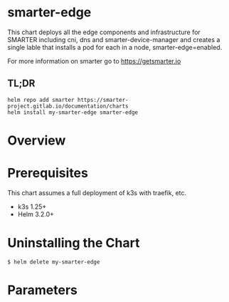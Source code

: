 # smarter-edge

This chart deploys all the edge components and infrastructure for SMARTER including
cni, dns and smarter-device-manager and creates a single lable that installs a pod for each in a node, smarter-edge=enabled.


For more information on smarter go to https://getsmarter.io

## TL;DR

```console
helm repo add smarter https://smarter-project.gitlab.io/documentation/charts
helm install my-smarter-edge smarter-edge
```

# Overview


# Prerequisites

This chart assumes a full deployment of k3s with traefik, etc.

* k3s 1.25+
* Helm 3.2.0+

# Uninstalling the Chart

```
$ helm delete my-smarter-edge
```

# Parameters
